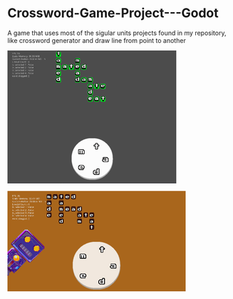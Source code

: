 # Crossword-Game-Project---Godot
A game that uses most of the sigular units projects found in my repository, like crossword generator and draw line from point to another






![alt text](https://github.com/Rocket-007/Crossword-Game-Project---Godot/blob/main/screenshots/Screenshot%202022-10-28%2012.15.58%20AM.png)



![alt text](https://github.com/Rocket-007/Crossword-Game-Project---Godot/blob/main/screenshots/Screenshot%202022-10-31%205.18.34%20PM.png)


